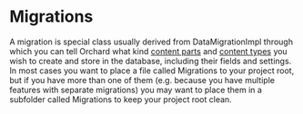 # Migrations

A migration is special class usually derived from DataMigrationImpl through which you can tell Orchard what kind [content parts](ContentPart) and [content types](ContentType) you wish to create and store in the database, including their fields and settings. In most cases you want to place a file called Migrations to your project root, but if you have more than one of them (e.g. because you have multiple features with separate migrations) you may want to place them in a subfolder called Migrations to keep your project root clean.
